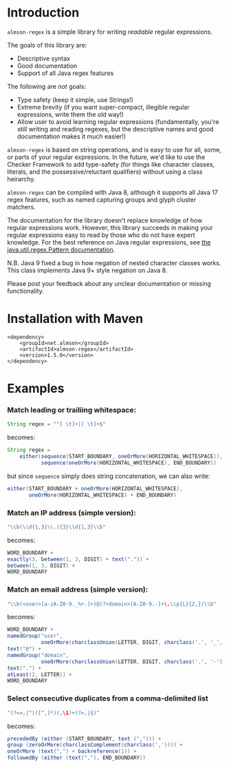 # Introduction

`almson-regex` is a simple library for writing *readable* regular expressions.

The goals of this library are:

- Descriptive syntax
- Good documentation
- Support of all Java regex features

The following are *not* goals:

- Type safety (keep it simple, use Strings!)
- Extreme brevity (if you want super-compact, illegible regular expressions, write them the old way!)
- Allow user to avoid learning regular expressions (fundamentally, you're still writing and reading regexes, but the descriptive names and good documentation makes it much easier!)

`almson-regex` is based on string operations, and is easy to use for all, some, or parts of your regular expressions. In the future, we'd like to use the Checker Framework to add type-safety (for things like character classes, literals, and the possessive/reluctant qualifiers) without using a class heirarchy.

`almson-regex` can be compiled with Java 8, although it supports all Java 17 regex features, such as named capturing groups and glyph cluster matchers.

The documentation for the library doesn't replace knowledge of how regular expressions work. 
However, this library succeeds in making your regular expressions easy to read
by those who do not have expert knowledge. For the best reference on Java regular expressions, see [the java.util.regex.Pattern documentation](https://docs.oracle.com/en/java/javase/17/docs/api/java.base/java/util/regex/Pattern.html).

N.B. Java 9 fixed a bug in how negation of nested character classes works. This class implements Java 9+ style negation on Java 8.

Please post your feedback about any unclear documentation or missing functionality.

# Installation with Maven

    <dependency>
        <groupId>net.almson</groupId>
        <artifactId>almson-regex</artifactId>
        <version>1.5.0</version>
    </dependency>

# Examples

### Match leading or trailiing whitespace:

```java
String regex = "^[ \t]+|[ \t]+$"
```

becomes:

```java
String regex = 
    either(sequence(START_BOUNDARY, oneOrMore(HORIZONTAL_WHITESPACE)),
           sequence(oneOrMore(HORIZONTAL_WHITESPACE), END_BOUNDARY))
```

but since `sequence` simply does string concatenation, we can also write:

```java
either(START_BOUNDARY + oneOrMore(HORIZONTAL_WHITESPACE),
       oneOrMore(HORIZONTAL_WHITESPACE) + END_BOUNDARY)
```

### Match an IP address (simple version):

```java
"\\b(\\d{1,3}\\.){3}\\d{1,3}\\b"
```

becomes:

```java
WORD_BOUNDARY +
exactly(3, between(1, 3, DIGIT) + text(".")) +
between(1, 3, DIGIT) +
WORD_BOUNDARY
```

### Match an email address (simple version):

```java
"\\b(<user>[a-zA-Z0-9._%+-]+)@(?<domain>[A-Z0-9.-]+\.\\p{L}{2,})\\b"
```

becomes:

```java
WORD_BOUNDARY + 
namedGroup("user", 
           oneOrMore(charclassUnion(LETTER, DIGIT, charclass('.', '_', '%', '+', '-')))) + 
text("@") + 
namedGroup("domain", 
           oneOrMore(charclassUnion(LETTER, DIGIT, charclass('.', '-'))) + 
text(".") + 
atLeast(2, LETTER)) + 
WORD_BOUNDARY
```

### Select consecutive duplicates from a comma-delimited list

```java
"(?<=,|^)([^,]*)(,\1)+(?=,|$)"
```

becomes:

```java
precededBy (either (START_BOUNDARY, text (","))) + 
group (zeroOrMore(charclassComplement(charclass(',')))) + 
oneOrMore (text(",") + backreference(1)) + 
followedBy (either (text(","), END_BOUNDARY))
```
